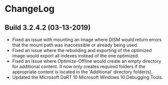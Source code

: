 # ChangeLog #

## Build 3.2.4.2 (03-13-2019) ##

- Fixed an issue with mounting an image where DISM would return errors that the mount path was inaccessible or already being used.
- Fixed an issue where the rebuilding and exporting of the optimized image would export all indexes instead of the one optimized.
- Fixed an issue where Optimize-Offline would create an empty directory for additional content. It now only creates required folders if the appropriate content is located in the 'Additional' directory folder(s).
- Updated the Microsoft DaRT 10 Microsoft Windows 10 Debugging Tools.
